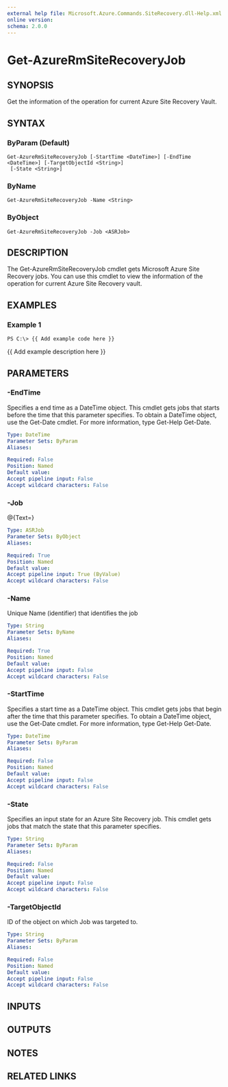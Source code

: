 ```yaml
---
external help file: Microsoft.Azure.Commands.SiteRecovery.dll-Help.xml
online version: 
schema: 2.0.0
---
```


# Get-AzureRmSiteRecoveryJob
## SYNOPSIS
Get the information of the operation for current Azure Site Recovery Vault.

## SYNTAX

### ByParam (Default)
```
Get-AzureRmSiteRecoveryJob [-StartTime <DateTime>] [-EndTime <DateTime>] [-TargetObjectId <String>]
 [-State <String>]
```

### ByName
```
Get-AzureRmSiteRecoveryJob -Name <String>
```

### ByObject
```
Get-AzureRmSiteRecoveryJob -Job <ASRJob>
```

## DESCRIPTION
The Get-AzureRmSiteRecoveryJob cmdlet gets Microsoft Azure Site Recovery jobs.
You can use this cmdlet to view the information of the operation for current Azure Site Recovery vault.

## EXAMPLES

### Example 1
```
PS C:\> {{ Add example code here }}
```

{{ Add example description here }}

## PARAMETERS

### -EndTime
Specifies a end time as a DateTime object.
This cmdlet gets jobs that starts before the time that this parameter specifies.
To obtain a DateTime object, use the Get-Date cmdlet.
For more information, type Get-Help Get-Date.

```yaml
Type: DateTime
Parameter Sets: ByParam
Aliases: 

Required: False
Position: Named
Default value: 
Accept pipeline input: False
Accept wildcard characters: False
```

### -Job
@{Text=}

```yaml
Type: ASRJob
Parameter Sets: ByObject
Aliases: 

Required: True
Position: Named
Default value: 
Accept pipeline input: True (ByValue)
Accept wildcard characters: False
```

### -Name
Unique Name (identifier) that identifies the job

```yaml
Type: String
Parameter Sets: ByName
Aliases: 

Required: True
Position: Named
Default value: 
Accept pipeline input: False
Accept wildcard characters: False
```

### -StartTime
Specifies a start time as a DateTime object.
This cmdlet gets jobs that begin after the time that this parameter specifies.
To obtain a DateTime object, use the Get-Date cmdlet.
For more information, type Get-Help Get-Date.

```yaml
Type: DateTime
Parameter Sets: ByParam
Aliases: 

Required: False
Position: Named
Default value: 
Accept pipeline input: False
Accept wildcard characters: False
```

### -State
Specifies an input state for an Azure Site Recovery job.
This cmdlet gets jobs that match the state that this parameter specifies.

```yaml
Type: String
Parameter Sets: ByParam
Aliases: 

Required: False
Position: Named
Default value: 
Accept pipeline input: False
Accept wildcard characters: False
```

### -TargetObjectId
ID of the object on which Job was targeted to.

```yaml
Type: String
Parameter Sets: ByParam
Aliases: 

Required: False
Position: Named
Default value: 
Accept pipeline input: False
Accept wildcard characters: False
```

## INPUTS

## OUTPUTS

## NOTES

## RELATED LINKS

